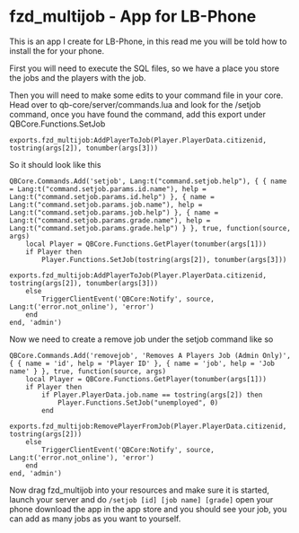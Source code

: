 # fzd_multijob - App for LB-Phone

This is an app I create for LB-Phone, in this read me you will be told how to install the for your phone.

First you will need to execute the SQL files, so we have a place you store the jobs and the players with the job.

Then you will need to make some edits to your command file in your core. Head over to qb-core/server/commands.lua and look for the /setjob command, once you have found the command, add this export under QBCore.Functions.SetJob

`exports.fzd_multijob:AddPlayerToJob(Player.PlayerData.citizenid, tostring(args[2]), tonumber(args[3]))`

So it should look like this

```
QBCore.Commands.Add('setjob', Lang:t("command.setjob.help"), { { name = Lang:t("command.setjob.params.id.name"), help = Lang:t("command.setjob.params.id.help") }, { name = Lang:t("command.setjob.params.job.name"), help = Lang:t("command.setjob.params.job.help") }, { name = Lang:t("command.setjob.params.grade.name"), help = Lang:t("command.setjob.params.grade.help") } }, true, function(source, args)
    local Player = QBCore.Functions.GetPlayer(tonumber(args[1]))
    if Player then
        Player.Functions.SetJob(tostring(args[2]), tonumber(args[3]))
        exports.fzd_multijob:AddPlayerToJob(Player.PlayerData.citizenid, tostring(args[2]), tonumber(args[3]))
    else
        TriggerClientEvent('QBCore:Notify', source, Lang:t('error.not_online'), 'error')
    end
end, 'admin')
```

Now we need to create a remove job under the setjob command like so

```
QBCore.Commands.Add('removejob', 'Removes A Players Job (Admin Only)', { { name = 'id', help = 'Player ID' }, { name = 'job', help = 'Job name' } }, true, function(source, args)
    local Player = QBCore.Functions.GetPlayer(tonumber(args[1]))
    if Player then
        if Player.PlayerData.job.name == tostring(args[2]) then
            Player.Functions.SetJob("unemployed", 0)
        end
        exports.fzd_multijob:RemovePlayerFromJob(Player.PlayerData.citizenid, tostring(args[2]))
    else
        TriggerClientEvent('QBCore:Notify', source, Lang:t('error.not_online'), 'error')
    end
end, 'admin')
```

Now drag fzd_multijob into your resources and make sure it is started, launch your server and do `/setjob [id] [job name] [grade]` open your phone download the app in the app store and you should see your job, you can add as many jobs as you want to yourself.
